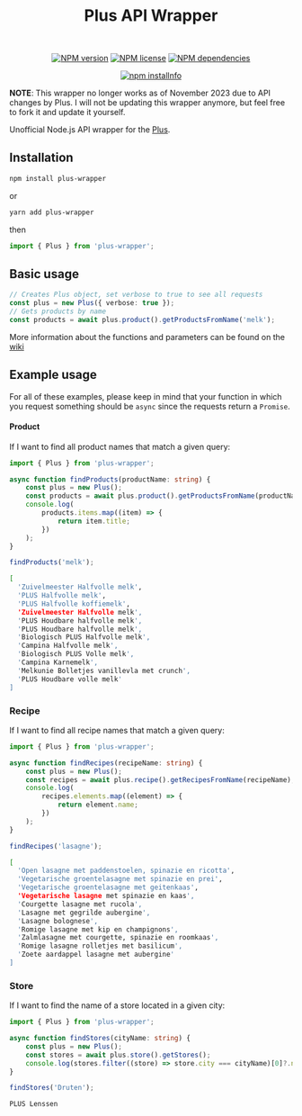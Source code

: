 <div align="center">
  <h1>
    Plus API Wrapper
  </h1>
  </br>
  <p>
    <a href="https://www.npmjs.com/package/plus-wrapper"><img src="https://img.shields.io/npm/v/plus-wrapper" alt="NPM version" /></a>
    <a href="https://github.com/RinseV/plus-wrapper"><img src="https://img.shields.io/npm/l/plus-wrapper" alt="NPM license" /></a>
    <a href="https://www.npmjs.com/package/plus-wrapper"><img src="https://img.shields.io/librariesio/release/npm/plus-wrapper" alt="NPM dependencies"/></a>
  </p>
  <p>
    <a href="https://nodei.co/npm/plus-wrapper/"><img src="https://nodei.co/npm/plus-wrapper.svg" alt="npm installnfo" /></a>
  </p>
</div>

**NOTE**: This wrapper no longer works as of November 2023 due to API changes by Plus. I will not be updating this wrapper anymore, but feel free to fork it and update it yourself.

Unofficial Node.js API wrapper for the [Plus](https://www.plus.nl/).

## Installation

```sh
npm install plus-wrapper
```

or

```sh
yarn add plus-wrapper
```

then
```typescript
import { Plus } from 'plus-wrapper';
```

## Basic usage

```typescript
// Creates Plus object, set verbose to true to see all requests
const plus = new Plus({ verbose: true });
// Gets products by name
const products = await plus.product().getProductsFromName('melk');
```

More information about the functions and parameters can be found on the [wiki](https://github.com/RinseV/plus-wrapper/wiki)

## Example usage

For all of these examples, please keep in mind that your function in which you request something should be `async` since the requests return a `Promise`.

#### Product

If I want to find all product names that match a given query:

```typescript
import { Plus } from 'plus-wrapper';

async function findProducts(productName: string) {
    const plus = new Plus();
    const products = await plus.product().getProductsFromName(productName);
    console.log(
        products.items.map((item) => {
            return item.title;
        })
    );
}

findProducts('melk');
```
```sh
[
  'Zuivelmeester Halfvolle melk',
  'PLUS Halfvolle melk',
  'PLUS Halfvolle koffiemelk',
  'Zuivelmeester Halfvolle melk',
  'PLUS Houdbare halfvolle melk',
  'PLUS Houdbare halfvolle melk',
  'Biologisch PLUS Halfvolle melk',
  'Campina Halfvolle melk',
  'Biologisch PLUS Volle melk',
  'Campina Karnemelk',
  'Melkunie Bolletjes vanillevla met crunch',
  'PLUS Houdbare volle melk'
]
```

### Recipe

If I want to find all recipe names that match a given query:

```typescript
import { Plus } from 'plus-wrapper';

async function findRecipes(recipeName: string) {
    const plus = new Plus();
    const recipes = await plus.recipe().getRecipesFromName(recipeName);
    console.log(
        recipes.elements.map((element) => {
            return element.name;
        })
    );
}

findRecipes('lasagne');
```
```sh
[
  'Open lasagne met paddenstoelen, spinazie en ricotta',
  'Vegetarische groentelasagne met spinazie en prei',
  'Vegetarische groentelasagne met geitenkaas',
  'Vegetarische lasagne met spinazie en kaas',
  'Courgette lasagne met rucola',
  'Lasagne met gegrilde aubergine',
  'Lasagne bolognese',
  'Romige lasagne met kip en champignons',
  'Zalmlasagne met courgette, spinazie en roomkaas',
  'Romige lasagne rolletjes met basilicum',
  'Zoete aardappel lasagne met aubergine'
]
```
### Store

If I want to find the name of a store located in a given city:

```typescript
import { Plus } from 'plus-wrapper';

async function findStores(cityName: string) {
    const plus = new Plus();
    const stores = await plus.store().getStores();
    console.log(stores.filter((store) => store.city === cityName)[0]?.name);
}

findStores('Druten');
```
```sh
PLUS Lenssen
```
